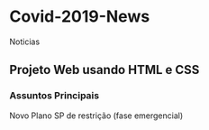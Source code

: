 # Covid-2019-News
Noticias

## Projeto Web usando HTML e CSS

### Assuntos Principais 
Novo Plano SP de restrição (fase emergencial)